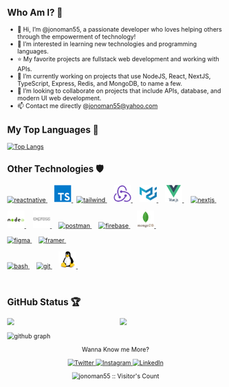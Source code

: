 ## Who Am I? 🤠

- 👋 Hi, I’m @jonoman55, a passionate developer who loves helping others through the empowerment of technology!
- 👀 I’m interested in learning new technologies and programming languages. 
- ⭐ My favorite projects are fullstack web development and working with APIs.
- 🌱 I’m currently working on projects that use NodeJS, React, NextJS, TypeScript, Express, Redis, and MongoDB, to name a few. 
- 💞️ I’m looking to collaborate on projects that include APIs, database, and modern UI web development.
- 📫 Contact me directly @<a href="mailto:jonoman55@yahoo.com">jonoman55@yahoo.com</a>

## My Top Languages 🌟

[![Top Langs](https://github-readme-stats.vercel.app/api/top-langs/?username=jonoman55&theme=react)](https://github.com/jonoman55/github-readme-stats)
<br />

## Other Technologies 🛡

<p align="left">
    <a href="https://reactnative.dev/" target="_blank" rel="noreferrer"> 
        <img src="https://reactnative.dev/img/header_logo.svg" alt="reactnative" width="40" height="40" /> 
    </a> &nbsp; &nbsp;
    <a href="https://www.typescriptlang.org/" target="_blank" rel="noreferrer"> 
        <img src="https://raw.githubusercontent.com/devicons/devicon/master/icons/typescript/typescript-original.svg" alt="typescript" width="40" height="40" /> 
    </a> &nbsp;
    <a href="https://tailwindcss.com/" target="_blank" rel="noreferrer"> 
        <img src="https://www.vectorlogo.zone/logos/tailwindcss/tailwindcss-icon.svg" alt="tailwind" width="40" height="40" /> 
    </a> &nbsp; &nbsp;
    <a href="https://redux.js.org" target="_blank" rel="noreferrer"> 
        <img src="https://raw.githubusercontent.com/devicons/devicon/master/icons/redux/redux-original.svg" alt="redux" width="40" height="40" /> 
    </a> &nbsp; &nbsp;
    <a href="https://mui.com/" target="_blank" rel="noreferrer"> 
        <img src="https://github.com/devicons/devicon/blob/master/icons/materialui/materialui-original.svg" alt="mui" width="40" height="40" /> 
    </a> &nbsp; &nbsp;
    <a href="https://vuejs.org/" target="_blank" rel="noreferrer"> 
        <img src="https://raw.githubusercontent.com/devicons/devicon/master/icons/vuejs/vuejs-original-wordmark.svg" alt="vuejs" width="40" height="40" /> 
    </a> &nbsp; &nbsp;
    <a href="https://nextjs.org/" target="_blank" rel="noreferrer"> 
        <img src="https://cdn.worldvectorlogo.com/logos/nextjs-2.svg" alt="nextjs" width="40" height="40" /> 
    </a> &nbsp; &nbsp;
    <br />
    <br />
    <a href="https://nodejs.org" target="_blank" rel="noreferrer"> 
        <img src="https://raw.githubusercontent.com/devicons/devicon/master/icons/nodejs/nodejs-original-wordmark.svg" alt="nodejs" width="40" height="40" /> 
    </a> &nbsp; &nbsp;
    <a href="https://expressjs.com" target="_blank" rel="noreferrer"> 
        <img src="https://raw.githubusercontent.com/devicons/devicon/master/icons/express/express-original-wordmark.svg" alt="express" width="40" height="40" /> 
    </a> &nbsp; &nbsp;
    <a href="https://postman.com" target="_blank" rel="noreferrer"> 
        <img src="https://www.vectorlogo.zone/logos/getpostman/getpostman-icon.svg" alt="postman" width="40" height="40" /> 
    </a> &nbsp; &nbsp;
    <a href="https://firebase.google.com/" target="_blank" rel="noreferrer"> 
        <img src="https://www.vectorlogo.zone/logos/firebase/firebase-icon.svg" alt="firebase" width="40" height="40" /> 
    </a> &nbsp; &nbsp;
    <a href="https://www.mongodb.com/" target="_blank" rel="noreferrer"> 
        <img src="https://raw.githubusercontent.com/devicons/devicon/master/icons/mongodb/mongodb-original-wordmark.svg" alt="mongodb" width="40" height="40" /> 
    </a> &nbsp; &nbsp;
    <br />
    <br />
    <a href="https://www.figma.com/" target="_blank" rel="noreferrer"> 
        <img src="https://www.vectorlogo.zone/logos/figma/figma-icon.svg" alt="figma" width="40" height="40" /> 
    </a> &nbsp; &nbsp;
    <a href="https://www.framer.com/" target="_blank" rel="noreferrer"> 
        <img src="https://www.vectorlogo.zone/logos/framer/framer-icon.svg" alt="framer" width="40" height="40" /> 
    </a> &nbsp; &nbsp;
    <br />
    <br />
    <a href="https://www.gnu.org/software/bash/" target="_blank" rel="noreferrer"> 
        <img src="https://www.vectorlogo.zone/logos/gnu_bash/gnu_bash-icon.svg" alt="bash" width="40" height="40" /> 
    </a> &nbsp; &nbsp;
    <a href="https://git-scm.com/" target="_blank" rel="noreferrer"> 
        <img src="https://www.vectorlogo.zone/logos/git-scm/git-scm-icon.svg" alt="git" width="40" height="40" /> 
    </a> &nbsp; &nbsp;
    <a href="https://www.linux.org/" target="_blank" rel="noreferrer"> 
        <img src="https://raw.githubusercontent.com/devicons/devicon/master/icons/linux/linux-original.svg" alt="linux" width="40" height="40" /> 
    </a> &nbsp; &nbsp;
</p>

<br>
 
## GitHub Status 🏆

<img src="https://github-readme-stats.vercel.app/api?username=jonoman55&count_private=true&show_icons=true&hide_border=true&theme=react" width="48%" align="right" />
<img src="https://github-readme-streak-stats.herokuapp.com/?user=jonoman55&theme=react" width="48%" />
<br />

![github graph](https://activity-graph.herokuapp.com/graph?username=jonoman55&theme=react-dark)
<br />

<p align="center">Wanna Know me More?</p>

<p align="center">
    <a href="https://twitter.com/johnch1p" target="_blank">
        <img src="https://img.shields.io/badge/-Twitter-%231DA1F2" alt="Twitter" />
    </a> 
    <a href="https://www.instagram.com/johnch1p" target="_blank">
        <img src="https://img.shields.io/badge/-Instagram-%23eb13a5" alt="Instagram" />
    </a>  
    <a href="https://www.linkedin.com/in/john-chiappetta-ab4091143/" target="_blank">
        <img src="https://img.shields.io/badge/-LinkedIn-%233781da" alt="LinkedIn"/>
    </a>
</p>

<p align="center">
    <img src="https://visitor-badge.laobi.icu/badge?page_id=jonoman55.jonoman55" alt="jonoman55 :: Visitor's Count" />
</p>

<!---
jonoman55/jonoman55 is a ✨ special ✨ repository because its `README.md` (this file) appears on your GitHub profile.
You can click the Preview link to take a look at your changes.
--->
